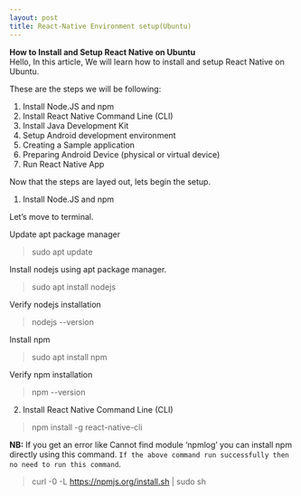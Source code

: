 ```yaml
---
layout: post
title: React-Native Environment setup(Ubuntu)
---
```


**How to Install and Setup React Native on Ubuntu**<br>
Hello, In this article, We will learn how to install and setup React Native on Ubuntu.

These are the steps we will be following:

1. Install Node.JS and npm
2. Install React Native Command Line (CLI)
3. Install Java Development Kit
4. Setup Android development environment
5. Creating a Sample application
6. Preparing Android Device (physical or virtual device)
7. Run React Native App

Now that the steps are layed out, lets begin the setup.

1. Install Node.JS and npm

Let’s move to terminal.

Update apt package manager

> sudo apt update 

Install nodejs using apt package manager.

> sudo apt install nodejs

Verify nodejs installation

> nodejs --version


Install npm

> sudo apt install npm

Verify npm installation

> npm --version

2. Install React Native Command Line (CLI)

> npm install -g react-native-cli

**NB:** If you get an error like Cannot find module ‘npmlog’ you can install npm directly using this command. `If the above command run successfully then no need to run this command`.

> curl -0 -L https://npmjs.org/install.sh | sudo sh


